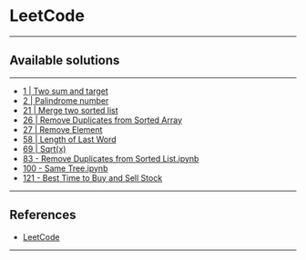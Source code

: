 # LeetCode
***

## Available solutions
***
- [1 | Two sum and target](https://github.com/kyaiooiayk/Python-Programming/blob/main/tutorials/Coding_Interview_exercises/LeetCode/codes/GitHub_MD_rendering/1%20-%20two%20sum%20and%20target.ipynb)
- [2 | Palindrome number](https://github.com/kyaiooiayk/Python-Programming/blob/main/tutorials/Coding_Interview_exercises/LeetCode/codes/GitHub_MD_rendering/2%20-%20Palindrome%20number.ipynb)
- [21 | Merge two sorted list](https://github.com/kyaiooiayk/Python-Programming/blob/main/tutorials/Coding_Interview_exercises/LeetCode/codes/GitHub_MD_rendering/21%20-%20merge%20two%20sorted%20list.ipynb)
- [26 | Remove Duplicates from Sorted Array](https://github.com/kyaiooiayk/Python-Programming/blob/main/tutorials/Coding_Interview_exercises/LeetCode/codes/GitHub_MD_rendering/26%20-%20Remove%20duplicates%20from%20sorted%20array.ipynb)
- [27 | Remove Element](https://github.com/kyaiooiayk/Python-Programming/blob/main/tutorials/Coding_Interview_exercises/LeetCode/codes/GitHub_MD_rendering/27%20-%20Remove%20element.ipynb)
- [58 | Length of Last Word](https://github.com/kyaiooiayk/Python-Programming/blob/main/tutorials/Coding_Interview_exercises/LeetCode/codes/GitHub_MD_rendering/58%20-%20Length%20of%20Last%20Word.ipynb)
- [69 | Sqrt(x)](https://github.com/kyaiooiayk/Python-Programming/blob/main/tutorials/Coding_Interview_exercises/LeetCode/codes/GitHub_MD_rendering/69%20-%20Sqrt(x).ipynb)
- [83 - Remove Duplicates from Sorted List.ipynb](https://github.com/kyaiooiayk/Python-Programming/blob/main/tutorials/Coding_Interview_exercises/LeetCode/codes/GitHub_MD_rendering/83%20-%20Remove%20Duplicates%20from%20Sorted%20List.ipynb)
- [100 - Same Tree.ipynb](https://github.com/kyaiooiayk/Python-Programming/blob/main/tutorials/Coding_Interview_exercises/LeetCode/codes/GitHub_MD_rendering/100%20-%20Same%20Tree.ipynb)
- [121 - Best Time to Buy and Sell Stock]()
***

## References
- [LeetCode](https://leetcode.com/)
***

